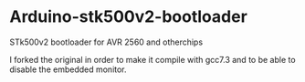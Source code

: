 # Arduino-stk500v2-bootloader
STk500v2 bootloader for AVR 2560 and otherchips

I forked the original in order to make it compile with gcc7.3 and to be able to disable the embedded monitor.
